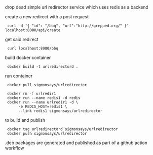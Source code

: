 
drop dead simple url redirector service which uses redis as a backend

create a new redirect with a post request

     curl -d '{ "id": "/bbq", "url":"http://grepped.org/" }' localhost:8080/api/create

get said redirect

     curl localhost:8080/bbq

build docker container

     docker build -t urlredirectord .

run container

     docker pull sigmonsays/urlredirector

     docker rm -f urlredir1
     docker run --name redis1 -d redis
     docker run --name urlredir1 -d \
          -e REDIS_HOST=redis1 \
          --link redis1 sigmonsays/urlredirector

to build and publish

     docker tag urlredirectord sigmonsays/urlredirector
     docker push sigmonsays/urlredirector


.deb packages are generated and published as part of a github action workflow


